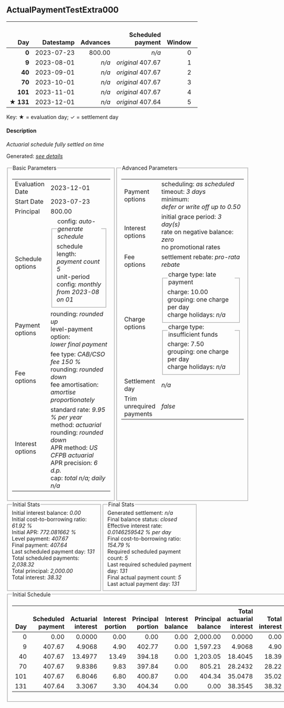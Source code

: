 <h2>ActualPaymentTestExtra000</h2>
<table>
    <thead style="vertical-align: bottom;">
        <th class="ci00" style="text-align: right;">Day</th>
        <th class="ci01" style="text-align: right;">Datestamp</th>
        <th class="ci02" style="text-align: right;">Advances</th>
        <th class="ci03" style="text-align: right;">Scheduled payment</th>
        <th class="ci04" style="text-align: right;">Window</th>
        <th class="ci05" style="text-align: right;">Payment due</th>
        <th class="ci06" style="text-align: right;">Actual payments</th>
        <th class="ci07" style="text-align: right;">Paid by</th>
        <th class="ci08" style="text-align: right;">Net effect</th>
        <th class="ci09" style="text-align: right;">Payment status</th>
        <th class="ci10" style="text-align: right;">Balance status</th>
        <th class="ci11" style="text-align: right;">New charges</th>
        <th class="ci12" style="text-align: right;">Charges portion</th>
        <th class="ci13" style="text-align: right;">Actuarial interest</th>
        <th class="ci14" style="text-align: right;">New interest</th>
        <th class="ci15" style="text-align: right;">Interest portion</th>
        <th class="ci16" style="text-align: right;">Fee rebate if&nbsp;settled</th>
        <th class="ci17" style="text-align: right;">Fee rebate</th>
        <th class="ci18" style="text-align: right;">Fee portion</th>
        <th class="ci19" style="text-align: right;">Principal portion</th>
        <th class="ci20" style="text-align: right;">Charges balance</th>
        <th class="ci21" style="text-align: right;">Interest balance</th>
        <th class="ci22" style="text-align: right;">Fee balance</th>
        <th class="ci23" style="text-align: right;">Principal balance</th>
        <th class="ci24" style="text-align: right;">Settlement figure</th>
    </thead>
    <tr style="text-align: right;">
        <td class="ci00"><b>0</b></td>
        <td class="ci01" style="white-space: nowrap;">2023-07-23</td>
        <td class="ci02">800.00</td>
        <td class="ci03" style="white-space: nowrap;"><i>n/a<i></td>
        <td class="ci04">0</td>
        <td class="ci05">0.00</td>
        <td class="ci06"><i>n/a</i></td>
        <td class="ci07"><i>n/a</i></td>
        <td class="ci08">0.00</td>
        <td class="ci09"><i>none&nbsp;scheduled</i></td>
        <td class="ci10">open</td>
        <td class="ci11"><i>n/a</i></td>
        <td class="ci12">0.00</td>
        <td class="ci13">0.0000</td>
        <td class="ci14">0.0000</td>
        <td class="ci15">0.00</td>
        <td class="ci16">1,200.00</td>
        <td class="ci17">0.00</td>
        <td class="ci18">0.00</td>
        <td class="ci19">0.00</td>
        <td class="ci20">0.00</td>
        <td class="ci21">0.0000</td>
        <td class="ci22">1,200.00</td>
        <td class="ci23">800.00</td>
        <td class="ci24">2,000.00</td>
    </tr>
    <tr style="text-align: right;">
        <td class="ci00"><b>9</b></td>
        <td class="ci01" style="white-space: nowrap;">2023-08-01</td>
        <td class="ci02"><i>n/a</i></td>
        <td class="ci03" style="white-space: nowrap;"><i>original</i> 407.67</td>
        <td class="ci04">1</td>
        <td class="ci05">407.67</td>
        <td class="ci06"><b>0</b>&nbsp;<i>confirmed</i>&nbsp;407.67</td>
        <td class="ci07"><b>9#0</b>&nbsp;407.67</td>
        <td class="ci08">407.67</td>
        <td class="ci09"><i>payment&nbsp;made</i></td>
        <td class="ci10">open</td>
        <td class="ci11"><i>n/a</i></td>
        <td class="ci12">0.00</td>
        <td class="ci13">4.9068</td>
        <td class="ci14">4.9068</td>
        <td class="ci15">4.90</td>
        <td class="ci16">1,117.56</td>
        <td class="ci17">0.00</td>
        <td class="ci18">241.67</td>
        <td class="ci19">161.10</td>
        <td class="ci20">0.00</td>
        <td class="ci21">0.0000</td>
        <td class="ci22">958.33</td>
        <td class="ci23">638.90</td>
        <td class="ci24">479.67</td>
    </tr>
    <tr style="text-align: right;">
        <td class="ci00"><b>40</b></td>
        <td class="ci01" style="white-space: nowrap;">2023-09-01</td>
        <td class="ci02"><i>n/a</i></td>
        <td class="ci03" style="white-space: nowrap;"><i>original</i> 407.67</td>
        <td class="ci04">2</td>
        <td class="ci05">407.67</td>
        <td class="ci06"><b>0</b>&nbsp;<i>confirmed</i>&nbsp;407.67</td>
        <td class="ci07"><b>40#0</b>&nbsp;407.67</td>
        <td class="ci08">407.67</td>
        <td class="ci09"><i>payment&nbsp;made</i></td>
        <td class="ci10">open</td>
        <td class="ci11"><i>n/a</i></td>
        <td class="ci12">0.00</td>
        <td class="ci13">13.4977</td>
        <td class="ci14">13.4977</td>
        <td class="ci15">13.49</td>
        <td class="ci16">833.59</td>
        <td class="ci17">0.00</td>
        <td class="ci18">236.51</td>
        <td class="ci19">157.67</td>
        <td class="ci20">0.00</td>
        <td class="ci21">0.0000</td>
        <td class="ci22">721.82</td>
        <td class="ci23">481.23</td>
        <td class="ci24">369.46</td>
    </tr>
    <tr style="text-align: right;">
        <td class="ci00"><b>70</b></td>
        <td class="ci01" style="white-space: nowrap;">2023-10-01</td>
        <td class="ci02"><i>n/a</i></td>
        <td class="ci03" style="white-space: nowrap;"><i>original</i> 407.67</td>
        <td class="ci04">3</td>
        <td class="ci05">407.67</td>
        <td class="ci06"><b>0</b>&nbsp;<i>confirmed</i>&nbsp;407.67</td>
        <td class="ci07"><b>70#0</b>&nbsp;407.67</td>
        <td class="ci08">407.67</td>
        <td class="ci09"><i>payment&nbsp;made</i></td>
        <td class="ci10">open</td>
        <td class="ci11"><i>n/a</i></td>
        <td class="ci12">0.00</td>
        <td class="ci13">9.8386</td>
        <td class="ci14">9.8386</td>
        <td class="ci15">9.83</td>
        <td class="ci16">558.78</td>
        <td class="ci17">0.00</td>
        <td class="ci18">238.71</td>
        <td class="ci19">159.13</td>
        <td class="ci20">0.00</td>
        <td class="ci21">0.0000</td>
        <td class="ci22">483.11</td>
        <td class="ci23">322.10</td>
        <td class="ci24">246.43</td>
    </tr>
    <tr style="text-align: right;">
        <td class="ci00"><b>101</b></td>
        <td class="ci01" style="white-space: nowrap;">2023-11-01</td>
        <td class="ci02"><i>n/a</i></td>
        <td class="ci03" style="white-space: nowrap;"><i>original</i> 407.67</td>
        <td class="ci04">4</td>
        <td class="ci05">407.67</td>
        <td class="ci06"><b>0</b>&nbsp;<i>confirmed</i>&nbsp;407.67</td>
        <td class="ci07"><b>101#0</b>&nbsp;407.67</td>
        <td class="ci08">407.67</td>
        <td class="ci09"><i>payment&nbsp;made</i></td>
        <td class="ci10">open</td>
        <td class="ci11"><i>n/a</i></td>
        <td class="ci12">0.00</td>
        <td class="ci13">6.8046</td>
        <td class="ci14">6.8046</td>
        <td class="ci15">6.80</td>
        <td class="ci16">274.81</td>
        <td class="ci17">0.00</td>
        <td class="ci18">240.53</td>
        <td class="ci19">160.34</td>
        <td class="ci20">0.00</td>
        <td class="ci21">0.0000</td>
        <td class="ci22">242.58</td>
        <td class="ci23">161.76</td>
        <td class="ci24">129.53</td>
    </tr>
    <tr style="text-align: right;">
        <td class="ci00">&#x2605;&nbsp;<b>131</b></td>
        <td class="ci01" style="white-space: nowrap;">2023-12-01</td>
        <td class="ci02"><i>n/a</i></td>
        <td class="ci03" style="white-space: nowrap;"><i>original</i> 407.64</td>
        <td class="ci04">5</td>
        <td class="ci05">407.64</td>
        <td class="ci06"><b>0</b>&nbsp;<i>confirmed</i>&nbsp;407.64</td>
        <td class="ci07"><b>131#0</b>&nbsp;407.64</td>
        <td class="ci08">407.64</td>
        <td class="ci09"><i>payment&nbsp;made</i></td>
        <td class="ci10">closed</td>
        <td class="ci11"><i>n/a</i></td>
        <td class="ci12">0.00</td>
        <td class="ci13">3.3067</td>
        <td class="ci14">3.3067</td>
        <td class="ci15">3.30</td>
        <td class="ci16">0.00</td>
        <td class="ci17">0.00</td>
        <td class="ci18">242.58</td>
        <td class="ci19">161.76</td>
        <td class="ci20">0.00</td>
        <td class="ci21">0.0000</td>
        <td class="ci22">0.00</td>
        <td class="ci23">0.00</td>
        <td class="ci24">0.00</td>
    </tr>
</table><p>Key: &#x2605; = evaluation day; &#x2713; = settlement day</p>
<h4>Description</h4>
<p><i>Actuarial schedule fully settled on time</i></p>
<p>Generated: <i><a href="../GeneratedDate.html">see details</a></i></p>
<div style="display:flex;">

<fieldset style="flex: 1; display: flex; flex-direction: column;"><legend>Basic Parameters</legend>
<table>
    <tr>
        <td>Evaluation Date</td>
        <td>2023-12-01</td>
    </tr>
    <tr>
        <td>Start Date</td>
        <td>2023-07-23</td>
    </tr>
    <tr>
        <td>Principal</td>
        <td>800.00</td>
    </tr>
    <tr>
        <td>Schedule options</td>
        <td>
            <fieldset>
                <legend>config: <i>auto-generate schedule</i></legend>
                <div>schedule length: <i><i>payment count</i> 5</i></div>
                <div>unit-period config: <i>monthly from 2023-08 on 01</i></div>
            </fieldset>
        </td>
    </tr>
    <tr>
        <td>Payment options</td>
        <td>
            <div>
                <div>rounding: <i>rounded up</i></div>
                <div>level-payment option: <i>lower&nbsp;final&nbsp;payment</i></div>
            </div>
        </td>
    </tr>
    <tr>
        <td>Fee options</td>
        <td>
            <div>
                <div>fee type: <i><i>CAB/CSO fee</i> 150 %</i></div>
                <div>rounding: <i>rounded down</i></div>
                <div>fee amortisation: <i>amortise proportionately</i></div>
            </div>
        </td>
    </tr>
    <tr>
        <td>Interest options</td>
        <td>
            <div>
                <div>standard rate: <i>9.95 % per year</i></div>
                <div>method: <i>actuarial</i></div>
                <div>rounding: <i>rounded down</i></div>
                <div>APR method: <i>US CFPB actuarial</i></div>
                <div>APR precision: <i>6 d.p.</i></div>
                <div>cap: <i>total <i>n/a</i>; daily <i>n/a</i></div>
            </div>
        </td>
    </tr>
</table></fieldset>

<fieldset style="flex: 1; display: flex; flex-direction: column;"><legend>Advanced Parameters</legend>
<table>
    <tr>
        <td>Payment options</td>
        <td>
                <div>
                    <div>scheduling: <i>as scheduled</i></div>
                    <div>timeout: <i>3 days</i></div>
                    <div>minimum: <i>defer&nbsp;or&nbsp;write&nbsp;off&nbsp;up&nbsp;to&nbsp;0.50</i></div>
                </div>
        </td>
    </tr>
    <tr>
        <td>Interest options</td>
        <td>
            <div>
                <div>initial grace period: <i>3 day(s)</i></div>
                <div>rate on negative balance: <i>zero</i></div>
                <div>no promotional rates</div>
            </div>
        </td>
    </tr>
    <tr>
        <td>Fee options</td>
        <td>
            <div>
                <div>settlement rebate: <i>pro-rata rebate</i></div>
            </div>
        </td>
    </tr>
    <tr>
        <td>Charge options</td>
        <td>
            <div>
                <fieldset><legend>charge type: late payment</legend><div><div>charge: 10.00</div><div>grouping: one charge per day</div><div>charge holidays: <i>n/a</i></div></div></fieldset>
                <fieldset><legend>charge type: insufficient funds</legend><div><div>charge: 7.50</div><div>grouping: one charge per day</div><div>charge holidays: <i>n/a</i></div></div></fieldset>
            </div>
        </td>
    </tr>
    <tr>
        <td>Settlement day</td><td><i><i>n/a</i></i></td>
    </tr>
    <tr>
        <td>Trim unrequired payments</td><td><i>false</i></td>
    </tr>
</table></fieldset>
</div>
<div style="display:flex;">


<fieldset style="flex: 1; display: flex; flex-direction: column;"><legend>Initial Stats</legend>
<div>
    <div>Initial interest balance: <i>0.00</i></div>
    <div>Initial cost-to-borrowing ratio: <i>61.92 %</i></div>
    <div>Initial APR: <i>772.081662 %</i></div>
    <div>Level payment: <i>407.67</i></div>
    <div>Final payment: <i>407.64</i></div>
    <div>Last scheduled payment day: <i>131</i></div>
    <div>Total scheduled payments: <i>2,038.32</i></div>
    <div>Total principal: <i>2,000.00</i></div>
    <div>Total interest: <i>38.32</i></div>
</div></fieldset>

<fieldset style="flex: 1; display: flex; flex-direction: column;"><legend>Final Stats</legend>
<div>
    <div>Generated settlement: <i><i>n/a</i></i></div>
    <div>Final balance status: <i>closed</i></div>
    <div>Effective interest rate: <i>0.0146259542 % per day</i></div>
    <div>Final cost-to-borrowing ratio: <i>154.79 %</i></div>
    <div>Required scheduled payment count: <i>5</i></div>
    <div>Last required scheduled payment day: <i>131</i></div>
    <div>Final actual payment count: <i>5</i></div>
    <div>Last actual payment day: <i>131</i></div>
</div>
</fieldset>
</div>
<fieldset><legend>Initial Schedule</legend>
<table>
    <thead style="vertical-align: bottom;">
        <th style="text-align: right;">Day</th>
        <th style="text-align: right;">Scheduled payment</th>
        <th style="text-align: right;">Actuarial interest</th>
        <th style="text-align: right;">Interest portion</th>
        <th style="text-align: right;">Principal portion</th>
        <th style="text-align: right;">Interest balance</th>
        <th style="text-align: right;">Principal balance</th>
        <th style="text-align: right;">Total actuarial interest</th>
        <th style="text-align: right;">Total interest</th>
        <th style="text-align: right;">Total principal</th>
    </thead>
    <tr style="text-align: right;">
        <td class="ci00">0</td>
        <td class="ci01" style="white-space: nowrap;">0.00</td>
        <td class="ci02">0.0000</td>
        <td class="ci03">0.00</td>
        <td class="ci04">0.00</td>
        <td class="ci05">0.00</td>
        <td class="ci06">2,000.00</td>
        <td class="ci07">0.0000</td>
        <td class="ci08">0.00</td>
        <td class="ci09">0.00</td>
    </tr>
    <tr style="text-align: right;">
        <td class="ci00">9</td>
        <td class="ci01" style="white-space: nowrap;">407.67</td>
        <td class="ci02">4.9068</td>
        <td class="ci03">4.90</td>
        <td class="ci04">402.77</td>
        <td class="ci05">0.00</td>
        <td class="ci06">1,597.23</td>
        <td class="ci07">4.9068</td>
        <td class="ci08">4.90</td>
        <td class="ci09">402.77</td>
    </tr>
    <tr style="text-align: right;">
        <td class="ci00">40</td>
        <td class="ci01" style="white-space: nowrap;">407.67</td>
        <td class="ci02">13.4977</td>
        <td class="ci03">13.49</td>
        <td class="ci04">394.18</td>
        <td class="ci05">0.00</td>
        <td class="ci06">1,203.05</td>
        <td class="ci07">18.4045</td>
        <td class="ci08">18.39</td>
        <td class="ci09">796.95</td>
    </tr>
    <tr style="text-align: right;">
        <td class="ci00">70</td>
        <td class="ci01" style="white-space: nowrap;">407.67</td>
        <td class="ci02">9.8386</td>
        <td class="ci03">9.83</td>
        <td class="ci04">397.84</td>
        <td class="ci05">0.00</td>
        <td class="ci06">805.21</td>
        <td class="ci07">28.2432</td>
        <td class="ci08">28.22</td>
        <td class="ci09">1,194.79</td>
    </tr>
    <tr style="text-align: right;">
        <td class="ci00">101</td>
        <td class="ci01" style="white-space: nowrap;">407.67</td>
        <td class="ci02">6.8046</td>
        <td class="ci03">6.80</td>
        <td class="ci04">400.87</td>
        <td class="ci05">0.00</td>
        <td class="ci06">404.34</td>
        <td class="ci07">35.0478</td>
        <td class="ci08">35.02</td>
        <td class="ci09">1,595.66</td>
    </tr>
    <tr style="text-align: right;">
        <td class="ci00">131</td>
        <td class="ci01" style="white-space: nowrap;">407.64</td>
        <td class="ci02">3.3067</td>
        <td class="ci03">3.30</td>
        <td class="ci04">404.34</td>
        <td class="ci05">0.00</td>
        <td class="ci06">0.00</td>
        <td class="ci07">38.3545</td>
        <td class="ci08">38.32</td>
        <td class="ci09">2,000.00</td>
    </tr>
</table></fieldset>
